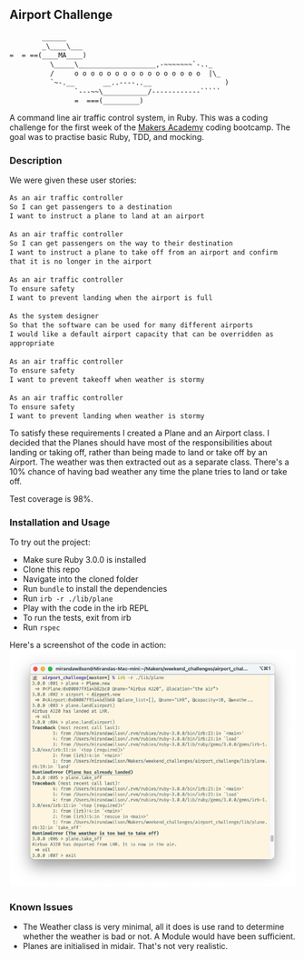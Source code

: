 ## Airport Challenge

```
        ______
        _\____\___
=  = ==(____MA____)
          \_____\___________________,-~~~~~~~`-.._
          /     o o o o o o o o o o o o o o o o  |\_
          `~-.__       __..----..__                  )
                `---~~\___________/------------`````
                =  ===(_________)

```

A command line air traffic control system, in Ruby. This was a coding challenge for the first week of the [Makers Academy](https://makers.tech) coding bootcamp. The goal was to practise basic Ruby, TDD, and mocking.

### Description
We were given these user stories:
```
As an air traffic controller 
So I can get passengers to a destination 
I want to instruct a plane to land at an airport

As an air traffic controller 
So I can get passengers on the way to their destination 
I want to instruct a plane to take off from an airport and confirm that it is no longer in the airport

As an air traffic controller 
To ensure safety 
I want to prevent landing when the airport is full 

As the system designer
So that the software can be used for many different airports
I would like a default airport capacity that can be overridden as appropriate

As an air traffic controller 
To ensure safety 
I want to prevent takeoff when weather is stormy 

As an air traffic controller 
To ensure safety 
I want to prevent landing when weather is stormy 
```

To satisfy these requirements I created a Plane and an Airport class. I decided that the Planes should have most of the responsibilities about landing or taking off, rather than being made to land or take off by an Airport. The weather was then extracted out as a separate class. There's a 10% chance of having bad weather any time the plane tries to land or take off.  

Test coverage is 98%.

### Installation and Usage
To try out the project:
* Make sure Ruby 3.0.0 is installed
* Clone this repo
* Navigate into the cloned folder
* Run `bundle` to install the dependencies
* Run `irb -r ./lib/plane`
* Play with the code in the irb REPL
* To run the tests, exit from irb
* Run `rspec`

Here's a screenshot of the code in action:
![airport in irb](airport.png)


### Known Issues
* The Weather class is very minimal, all it does is use rand to determine whether the weather is bad or not. A Module would have been sufficient.
* Planes are initialised in midair. That's not very realistic.
